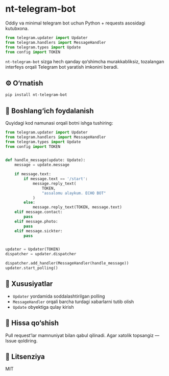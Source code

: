 # nt-telegram-bot

Oddiy va minimal telegram bot uchun Python + requests asosidagi kutubxona.

```python
from telegram.updater import Updater
from telegram.handlers import MessageHandler
from telegram.types import Update
from config import TOKEN
```

`nt-telegram-bot` sizga hech qanday qo‘shimcha murakkabliksiz, tozalangan interfeys orqali Telegram bot yaratish imkonini beradi.

## ⚙️ O‘rnatish

```bash
pip install nt-telegram-bot
```

## 🚀 Boshlang‘ich foydalanish

Quyidagi kod namunasi orqali botni ishga tushiring:

```python
from telegram.updater import Updater
from telegram.handlers import MessageHandler
from telegram.types import Update
from config import TOKEN


def handle_message(update: Update):
    message = update.message

    if message.text:
        if message.text == '/start':
            message.reply_text(
                TOKEN,
                "assalomu alaykum. ECHO BOT"
            )
        else:
            message.reply_text(TOKEN, message.text)
    elif message.contact:
        pass
    elif message.photo:
        pass
    elif message.sickter:
        pass


updater = Updater(TOKEN)
dispatcher = updater.dispatcher

dispatcher.add_handler(MessageHandler(handle_message))
updater.start_polling()
```

## 📌 Xususiyatlar

* `Updater` yordamida soddalashtirilgan polling
* `MessageHandler` orqali barcha turdagi xabarlarni tutib olish
* `Update` obyektiga qulay kirish

## 📣 Hissa qo‘shish

Pull request’lar mamnuniyat bilan qabul qilinadi.
Agar xatolik topsangiz — Issue qoldiring.

## 📄 Litsenziya

MIT
